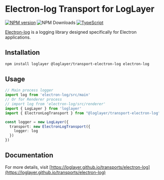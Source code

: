 # Electron-log Transport for LogLayer

[![NPM version](https://img.shields.io/npm/v/@loglayer/transport-electron-log.svg?style=flat-square)](https://www.npmjs.com/package/@loglayer/transport-electron-log)
![NPM Downloads](https://img.shields.io/npm/dm/@loglayer/transport-electron-log)
[![TypeScript](https://img.shields.io/badge/%3C%2F%3E-TypeScript-%230074c1.svg)](http://www.typescriptlang.org/)

[Electron-log](https://github.com/megahertz/electron-log) is a logging library designed specifically for Electron applications.

## Installation

```bash
npm install loglayer @loglayer/transport-electron-log electron-log
```

## Usage

```typescript
// Main process logger
import log from 'electron-log/src/main'
// Or for Renderer process
// import log from 'electron-log/src/renderer'
import { LogLayer } from 'loglayer'
import { ElectronLogTransport } from "@loglayer/transport-electron-log"

const logger = new LogLayer({
  transport: new ElectronLogTransport({
    logger: log
  })
})
```

## Documentation

For more details, visit [https://loglayer.github.io/transports/electron-log](https://loglayer.github.io/transports/electron-log)
